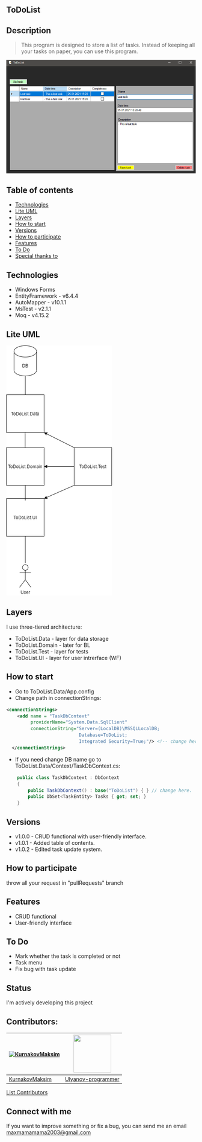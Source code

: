 ## ToDoList

## Description
> This program is designed to store a list of tasks. Instead of keeping all your tasks on paper, you can use this program.

![MainMenu](ImgForReadme/MainMenu.png)

## Table of contents
* [Technologies](#technologies)
* [Lite UML](#lite-uml)
* [Layers](#layers)
* [How to start](#how-to-start)
* [Versions](#versions)
* [How to participate](#how-to-participate)
* [Features](#features)
* [To Do](#to-do)
* [Special thanks to](#special-thanks-to)

## Technologies
- Windows Forms
- EntityFramework - v6.4.4
- AutoMapper - v10.1.1
- MsTest - v2.1.1
- Moq - v4.15.2

## Lite UML
![LiteUML](ImgForReadme/LiteUML.png)

## Layers
I use three-tiered architecture:
- ToDoList.Data - layer for data storage
- ToDoList.Domain - later for BL
- ToDoList.Test - layer for tests
- ToDoList.UI - layer for user intrerface (WF)

## How to start
- Go to ToDoList.Data/App.config
- Change path in connectionStrings:
``` XML
<connectionStrings>
    <add name = "TaskDbContext"
         providerName="System.Data.SqlClient"
         connectionString="Server=(LocalDB)\MSSQLLocalDB;
                           Database=ToDoList;
                           Integrated Security=True;"/> <!-- change here. -->
  </connectionStrings>
```

- If you need change DB name go to ToDoList.Data/Context/TaskDbContext.cs:
``` CS
    public class TaskDbContext : DbContext
    {
        public TaskDbContext() : base("ToDoList") { } // change here.
        public DbSet<TaskEntity> Tasks { get; set; }
    }
```

## Versions
- v1.0.0 - CRUD functional with user-friendly interface.
- v1.0.1 - Added table of contents.
- v1.0.2 - Edited task update system.

## How to participate
throw all your request in "pullRequests" branch

## Features
- CRUD functional
- User-friendly interface

## To Do
- Mark whether the task is completed or not
- Task menu
- Fix bug with task update

## Status
I'm actively developing this project

## Contributors:
[![KurnakovMaksim](https://avatars.githubusercontent.com/u/59327306?v=3&s=100)](https://github.com/KurnakovMaksim) | <img src="https://avatars.githubusercontent.com/u/66691708" width="100" height="100"/> |
--- | --- |
[KurnakovMaksim](https://github.com/KurnakovMaksim) | [Ulyanov-programmer](https://github.com/Ulyanov-programmer)

[List Contributors](https://github.com/KurnakovMaksim/ToDoList/graphs/contributors)

## Connect with me
If you want to improve something or fix a bug, you can send me an email maxmamamama2003@gmail.com